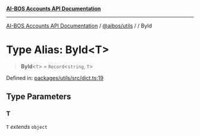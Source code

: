 [**AI-BOS Accounts API Documentation**](../../../README.md)

***

[AI-BOS Accounts API Documentation](../../../README.md) / [@aibos/utils](../README.md) / [](../README.md) / ById

# Type Alias: ById\<T\>

> **ById**\<`T`\> = `Record`\<`string`, `T`\>

Defined in: [packages/utils/src/dict.ts:19](https://github.com/pohlai88/accounts/blob/48103fb36d28b2b9bfb33472b6de2f719773cde9/packages/utils/src/dict.ts#L19)

## Type Parameters

### T

`T` *extends* `object`
